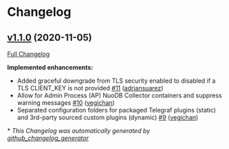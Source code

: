 # Changelog

## [v1.1.0](https://github.com/nuodb/nuodb-collector/tree/v1.1.0) (2020-11-05)

[Full Changelog](https://github.com/nuodb/nuodb-collector/compare/v1.0.0...v1.1.0)

**Implemented enhancements:**

- Added graceful downgrade from TLS security enabled to disabled if a TLS CLIENT\_KEY is not provided [\#11](https://github.com/nuodb/nuodb-collector/pull/11) ([adriansuarez](https://github.com/adriansuarez))
- Allow for Admin Process \(AP\) NuoDB Collector containers and suppress  warning messages [\#10](https://github.com/nuodb/nuodb-collector/pull/10) ([vegichan](https://github.com/vegichan))
- Separated configuration folders for packaged Telegraf plugins \(static\) and 3rd-party sourced custom plugins \(dynamic\) [\#9](https://github.com/nuodb/nuodb-collector/pull/9) ([vegichan](https://github.com/vegichan))



\* *This Changelog was automatically generated by [github_changelog_generator](https://github.com/github-changelog-generator/github-changelog-generator)*
